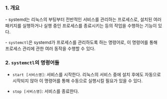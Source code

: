 ### 1. 개요

\- systemd는 리눅스의 부팅부터 전반적인 서비스를 관리하는 프로세스로, 설치된 여러 패키지를 실행하거나 실행 중인 프로세스를 종료시키는 등의 작업을 수행하는 기능이 있다.

\- `systemctl`은 systemd가 프로세스를 관리하도록 하는 명령어로, 이 명령어를 통해 프로세스 관리에 관한 여러 동작을 수행할 수 있다.


### 2. `systemctl`의 명령어들

- `start [서비스명]`: 서비스를 시작한다. 리눅스의 서비스 중에 설치 후에도 자동으로 시작되지 않아 이 명령어를 통해 수동으로 실행시킬 필요가 있을 수 있다.

- `stop [서비스명]`: 서비스를 종료한다.

